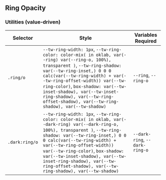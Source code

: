 ## Ring Opacity

### Utilities (value-driven)

| Selector       | Style                                                                                                                                                                                                                                                                                                                                                                                             | Variables Required             |
| -------------- | ------------------------------------------------------------------------------------------------------------------------------------------------------------------------------------------------------------------------------------------------------------------------------------------------------------------------------------------------------------------------------------------------- | ------------------------------ |
| `.ring/o`      | `--tw-ring-width: 1px`, `--tw-ring-color: color-mix( in oklab, var(--ring) var(--ring-o, 100%), transparent )`, `--tw-ring-shadow: var(--tw-ring-inset,) 0 0 0 calc(var(--tw-ring-width) + var(--tw-ring-offset-width)) var(--tw-ring-color)`, `box-shadow: var(--tw-inset-shadow), var(--tw-inset-ring-shadow), var(--tw-ring-offset-shadow), var(--tw-ring-shadow), var(--tw-shadow)`           | `--ring`, `--ring-o`           |
| `.dark:ring/o` | `--tw-ring-width: 1px`, `--tw-ring-color: color-mix( in oklab, var(--dark-ring) var(--dark-ring-o, 100%), transparent )`, `--tw-ring-shadow: var(--tw-ring-inset,) 0 0 0 calc(var(--tw-ring-width) + var(--tw-ring-offset-width)) var(--tw-ring-color)`, `box-shadow: var(--tw-inset-shadow), var(--tw-inset-ring-shadow), var(--tw-ring-offset-shadow), var(--tw-ring-shadow), var(--tw-shadow)` | `--dark-ring`, `--dark-ring-o` |
